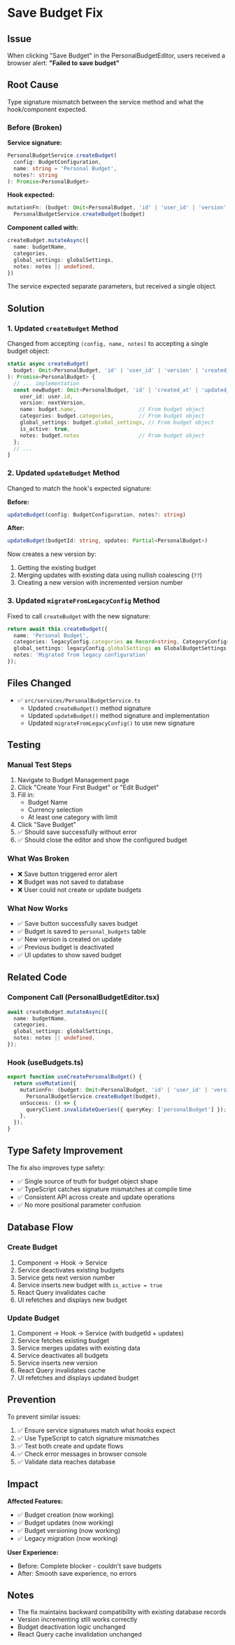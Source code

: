 # Save Budget Fix

## Issue
When clicking "Save Budget" in the PersonalBudgetEditor, users received a browser alert: **"Failed to save budget"**

## Root Cause
Type signature mismatch between the service method and what the hook/component expected.

### Before (Broken)

**Service signature:**
```typescript
PersonalBudgetService.createBudget(
  config: BudgetConfiguration,
  name: string = 'Personal Budget',
  notes?: string
): Promise<PersonalBudget>
```

**Hook expected:**
```typescript
mutationFn: (budget: Omit<PersonalBudget, 'id' | 'user_id' | 'version' | 'created_at' | 'updated_at' | 'is_active'>) =>
  PersonalBudgetService.createBudget(budget)
```

**Component called with:**
```typescript
createBudget.mutateAsync({
  name: budgetName,
  categories,
  global_settings: globalSettings,
  notes: notes || undefined,
})
```

The service expected separate parameters, but received a single object.

## Solution

### 1. Updated `createBudget` Method
Changed from accepting `(config, name, notes)` to accepting a single budget object:

```typescript
static async createBudget(
  budget: Omit<PersonalBudget, 'id' | 'user_id' | 'version' | 'created_at' | 'updated_at' | 'is_active'>
): Promise<PersonalBudget> {
  // ... implementation
  const newBudget: Omit<PersonalBudget, 'id' | 'created_at' | 'updated_at'> = {
    user_id: user.id,
    version: nextVersion,
    name: budget.name,                    // From budget object
    categories: budget.categories,        // From budget object
    global_settings: budget.global_settings, // From budget object
    is_active: true,
    notes: budget.notes                   // From budget object
  };
  // ...
}
```

### 2. Updated `updateBudget` Method
Changed to match the hook's expected signature:

**Before:**
```typescript
updateBudget(config: BudgetConfiguration, notes?: string)
```

**After:**
```typescript
updateBudget(budgetId: string, updates: Partial<PersonalBudget>)
```

Now creates a new version by:
1. Getting the existing budget
2. Merging updates with existing data using nullish coalescing (`??`)
3. Creating a new version with incremented version number

### 3. Updated `migrateFromLegacyConfig` Method
Fixed to call `createBudget` with the new signature:

```typescript
return await this.createBudget({
  name: 'Personal Budget',
  categories: legacyConfig.categories as Record<string, CategoryConfig>,
  global_settings: legacyConfig.globalSettings as GlobalBudgetSettings,
  notes: 'Migrated from legacy configuration'
});
```

## Files Changed

- ✅ `src/services/PersonalBudgetService.ts`
  - Updated `createBudget()` method signature
  - Updated `updateBudget()` method signature and implementation
  - Updated `migrateFromLegacyConfig()` to use new signature

## Testing

### Manual Test Steps
1. Navigate to Budget Management page
2. Click "Create Your First Budget" or "Edit Budget"
3. Fill in:
   - Budget Name
   - Currency selection
   - At least one category with limit
4. Click "Save Budget"
5. ✅ Should save successfully without error
6. ✅ Should close the editor and show the configured budget

### What Was Broken
- ❌ Save button triggered error alert
- ❌ Budget was not saved to database
- ❌ User could not create or update budgets

### What Now Works
- ✅ Save button successfully saves budget
- ✅ Budget is saved to `personal_budgets` table
- ✅ New version is created on update
- ✅ Previous budget is deactivated
- ✅ UI updates to show saved budget

## Related Code

### Component Call (PersonalBudgetEditor.tsx)
```typescript
await createBudget.mutateAsync({
  name: budgetName,
  categories,
  global_settings: globalSettings,
  notes: notes || undefined,
});
```

### Hook (useBudgets.ts)
```typescript
export function useCreatePersonalBudget() {
  return useMutation({
    mutationFn: (budget: Omit<PersonalBudget, 'id' | 'user_id' | 'version' | 'created_at' | 'updated_at' | 'is_active'>) =>
      PersonalBudgetService.createBudget(budget),
    onSuccess: () => {
      queryClient.invalidateQueries({ queryKey: ['personalBudget'] });
    },
  });
}
```

## Type Safety Improvement

The fix also improves type safety:
- ✅ Single source of truth for budget object shape
- ✅ TypeScript catches signature mismatches at compile time
- ✅ Consistent API across create and update operations
- ✅ No more positional parameter confusion

## Database Flow

### Create Budget
1. Component → Hook → Service
2. Service deactivates existing budgets
3. Service gets next version number
4. Service inserts new budget with `is_active = true`
5. React Query invalidates cache
6. UI refetches and displays new budget

### Update Budget
1. Component → Hook → Service (with budgetId + updates)
2. Service fetches existing budget
3. Service merges updates with existing data
4. Service deactivates all budgets
5. Service inserts new version
6. React Query invalidates cache
7. UI refetches and displays updated budget

## Prevention

To prevent similar issues:
1. ✅ Ensure service signatures match what hooks expect
2. ✅ Use TypeScript to catch signature mismatches
3. ✅ Test both create and update flows
4. ✅ Check error messages in browser console
5. ✅ Validate data reaches database

## Impact

**Affected Features:**
- ✅ Budget creation (now working)
- ✅ Budget updates (now working)
- ✅ Budget versioning (now working)
- ✅ Legacy migration (now working)

**User Experience:**
- Before: Complete blocker - couldn't save budgets
- After: Smooth save experience, no errors

## Notes

- The fix maintains backward compatibility with existing database records
- Version incrementing still works correctly
- Budget deactivation logic unchanged
- React Query cache invalidation unchanged
